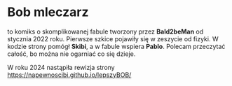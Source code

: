 # Bob mleczarz

to komiks o skomplikowanej fabule tworzony przez **Bald2beMan** od stycznia 2022 roku.
Pierwsze szkice pojawiły się w zeszycie od fizyki.
W kodzie strony pomógł **Skibi**, a w fabule wspiera **Pablo**.
Polecam przeczytać całość, bo można nie ogarniać co się dzieje.

W roku 2024 nastąpiła rewizja strony
https://napewnoscibi.github.io/lepszyBOB/

